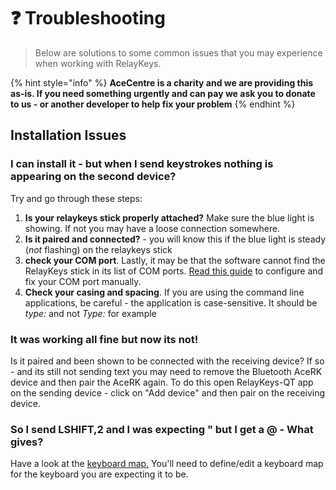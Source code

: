 # ❓ Troubleshooting

> Below are solutions to some common issues that you may experience when working with RelayKeys.

{% hint style="info" %}
**AceCentre is a charity and we are providing this as-is. If you need something urgently and can pay we ask you to donate to us - or another developer to help fix your problem**
{% endhint %}

## Installation Issues

### I can install it - but when I send keystrokes nothing is appearing on the second device?

Try and go through these steps:

1. **Is your relaykeys stick properly attached?** Make sure the blue light is showing. If not you may have a loose connection somewhere.&#x20;
2. **Is it paired and connected?** - you will know this if the blue light is steady (_not_ flashing) on the relaykeys stick
3. **check your COM port**. Lastly, it may be that the software cannot find the RelayKeys stick in its list of COM ports. [Read this guide](developers/relaykeys-cfg.md#dev-defining-your-port-of-the-relaykeys-hardware) to configure and fix your COM port manually.
4. **Check your casing and spacing**. If you are using the command line applications, be careful - the application is case-sensitive. It should be _type:_ and not _Type:_ for example

### It was working all fine but now its not!

Is it paired and been shown to be connected with the receiving device? If so - and its still not sending text you may need to remove the Bluetooth AceRK device and then pair the AceRK again. To do this open RelayKeys-QT app on the sending device - click on "Add device" and then pair on the receiving device.&#x20;

### So I send LSHIFT,2 and I was expecting " but I get a @ - What gives?

Have a look at the [keyboard map.](https://docs.acecentre.org.uk/products/v/relaykeys/developers/reference-2#defining-a-keymap-c) You'll need to define/edit a keyboard map for the keyboard you are expecting it to be.&#x20;




